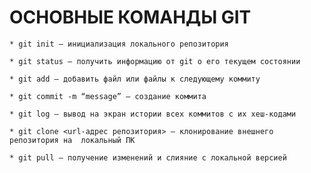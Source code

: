 # ОСНОВНЫЕ КОМАНДЫ GIT

    * git init – инициализация локального репозитория

    * git status – получить информацию от git о его текущем состоянии

    * git add – добавить файл или файлы к следующему коммиту

    * git commit -m “message” – создание коммита

    * git log – вывод на экран истории всех коммитов с их хеш-кодами

    * git clone <url-адрес репозитория> – клонирование внешнего репозитория на  локальный ПК
    
    * git pull – получение изменений и слияние с локальной версией
